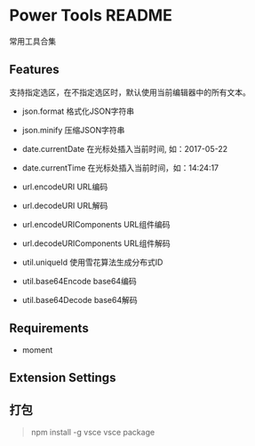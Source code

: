 # Power Tools README

常用工具合集

## Features

支持指定选区，在不指定选区时，默认使用当前编辑器中的所有文本。

- json.format 格式化JSON字符串

- json.minify 压缩JSON字符串

- date.currentDate 在光标处插入当前时间, 如：2017-05-22

- date.currentTime 在光标处插入当前时间，如：14:24:17

- url.encodeURI URL编码

- url.decodeURI URL解码

- url.encodeURIComponents URL组件编码

- url.decodeURIComponents URL组件解码
 
- util.uniqueId 使用雪花算法生成分布式ID
 
- util.base64Encode base64编码

- util.base64Decode base64解码


## Requirements

- moment

## Extension Settings

## 打包

> npm install -g vsce
> vsce package